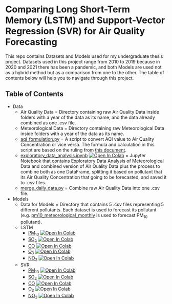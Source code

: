 # Comparing Long Short-Term Memory (LSTM) and Support-Vector Regression (SVR) for Air Quality Forecasting

This repo contains Datasets and Models used for my undergraduate thesis project. Datasets used in this project range from 2010 to 2019 because in 2020 and 2021 there has been a pandemic, and both Models are used not as a hybrid method but as a comparison from one to the other. The table of contents below will help you to navigate through this project.

## Table of Contents
- Data
    - Air Quality Data = Directory containing raw Air Quality Data inside folders with a year of the data as its name, and the data already combined as one .csv file.
    - Meteorological Data = Directory containing raw Meteorological Data inside folders with a year of the data as its name.
    - [aqi_formulation.py](https://github.com/moeswick18/jkt-aqi-forecasting/blob/main/Data/aqi_formulation.py) = A script to convert AQI value to Air Quality Concentration or vice versa. The formula and calculation in this script are based on the ruling from [this document](https://ditppu.menlhk.go.id/portal/uploads/news/1600940556_P_14_2020_ISPU_menlhk_07302020074834.pdf).
    - [exploratory_data_analysis.ipynb](https://github.com/moeswick18/jkt-aqi-forecasting/blob/main/Data/exploratory_data_analysis.ipynb) [![Open In Colab](https://colab.research.google.com/assets/colab-badge.svg)](https://colab.research.google.com/github/moeswick18/jkt-aqi-forecasting/blob/main/Data/exploratory_data_analysis.ipynb) = Jupyter Notebook that contains Exploratory Data Analysis of Meteorological Data and combined version of Air Quality Data plus the process to combine both as one DataFrame, splitting it based on pollutant that its Air Quality Concentration that going to be forecasted, and saved it to .csv files.
    - [merge_daily_data.py](https://github.com/moeswick18/jkt-aqi-forecasting/blob/main/Data/merge_daily_data.py) = Combine raw Air Quality Data into one .csv file.
- Models
    - Data for Models = Directory that contains 5 .csv files representing 5 different pollutants. Each dataset is used to forecast its pollutant (e.g. [pm10_meteorological_monthly](https://github.com/moeswick18/jkt-aqi-forecasting/blob/main/Model/Data%20for%20Model/pm10_meteorolgical_monthly.csv) is used to forecast PM<sub>10</sub> pollutant).
    - LSTM
        - [PM<sub>10</sub>](https://github.com/moeswick18/jkt-aqi-forecasting/blob/main/Model/LSTM/forecast_pm10_monthly.ipynb) [![Open In Colab](https://colab.research.google.com/assets/colab-badge.svg)](https://colab.research.google.com/github/moeswick18/jkt-aqi-forecasting/blob/main/Model/LSTM/forecast_pm10_monthly.ipynb)
        - [SO<sub>2</sub>](https://github.com/moeswick18/jkt-aqi-forecasting/blob/main/Model/LSTM/forecast_so2_monthly.ipynb) [![Open In Colab](https://colab.research.google.com/assets/colab-badge.svg)](https://colab.research.google.com/github/moeswick18/jkt-aqi-forecasting/blob/main/Model/LSTM/forecast_so2_monthly.ipynb)
        - [CO](https://github.com/moeswick18/jkt-aqi-forecasting/blob/main/Model/LSTM/forecast_co_monthly.ipynb) [![Open In Colab](https://colab.research.google.com/assets/colab-badge.svg)](https://colab.research.google.com/github/moeswick18/jkt-aqi-forecasting/blob/main/Model/LSTM/forecast_co_monthly.ipynb)
        - [O<sub>3</sub>](https://github.com/moeswick18/jkt-aqi-forecasting/blob/main/Model/LSTM/forecast_o3_monthly.ipynb) [![Open In Colab](https://colab.research.google.com/assets/colab-badge.svg)](https://colab.research.google.com/github/moeswick18/jkt-aqi-forecasting/blob/main/Model/LSTM/forecast_o3_monthly.ipynb)
        - [NO<sub>2</sub>](https://github.com/moeswick18/jkt-aqi-forecasting/blob/main/Model/LSTM/forecast_no2_monthly.ipynb) [![Open In Colab](https://colab.research.google.com/assets/colab-badge.svg)](https://colab.research.google.com/github/moeswick18/jkt-aqi-forecasting/blob/main/Model/LSTM/forecast_no2_monthly.ipynb)
    - SVR
        - [PM<sub>10</sub>](https://github.com/moeswick18/jkt-aqi-forecasting/blob/main/Model/SVR/svr_forecast_pm10_monthly.ipynb) [![Open In Colab](https://colab.research.google.com/assets/colab-badge.svg)](https://colab.research.google.com/github/moeswick18/jkt-aqi-forecasting/blob/main/Model/SVR/svr_forecast_pm10_monthly.ipynb)
        - [SO<sub>2</sub>](https://github.com/moeswick18/jkt-aqi-forecasting/blob/main/Model/SVR/svr_forecast_so2_monthly.ipynb) [![Open In Colab](https://colab.research.google.com/assets/colab-badge.svg)](https://colab.research.google.com/github/moeswick18/jkt-aqi-forecasting/blob/main/Model/SVR/svr_forecast_so2_monthly.ipynb)
        - [CO](https://github.com/moeswick18/jkt-aqi-forecasting/blob/main/Model/SVR/svr_forecast_co_monthly.ipynb) [![Open In Colab](https://colab.research.google.com/assets/colab-badge.svg)](https://colab.research.google.com/github/moeswick18/jkt-aqi-forecasting/blob/main/Model/SVR/svr_forecast_co_monthly.ipynb)
        - [O<sub>3</sub>](https://github.com/moeswick18/jkt-aqi-forecasting/blob/main/Model/SVR/svr_forecast_o3_monthly.ipynb) [![Open In Colab](https://colab.research.google.com/assets/colab-badge.svg)](https://colab.research.google.com/github/moeswick18/jkt-aqi-forecasting/blob/main/Model/SVR/svr_forecast_o3_monthly.ipynb)
        - [NO<sub>2</sub>](https://github.com/moeswick18/jkt-aqi-forecasting/blob/main/Model/SVR/svr_forecast_no2_monthly.ipynb) [![Open In Colab](https://colab.research.google.com/assets/colab-badge.svg)](https://colab.research.google.com/github/moeswick18/jkt-aqi-forecasting/blob/main/Model/SVR/svr_forecast_no2_monthly.ipynb)
